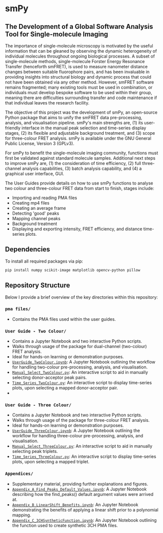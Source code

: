 # smPy

## The Development of a Global Software Analysis Tool for Single-molecule Imaging

The importance of single-molecule microscopy is motivated by the useful information that can be gleaned by observing the dynamic heterogeneity of individual molecules throughout ongoing biological processes. A subset of single-molecule methods, single-molecule Forster Energy Resonance Transfer (henceforth smFRET), is used to measure nanometer distance changes between suitable fluorophore pairs, and has been invaluable in providing insights into structural biology and dynamic process that could not have been obtained via any other method. However, smFRET software remains fragmented; many existing tools must be used in combination, or individuals must develop bespoke software to be used within their group, meaning there are difficulties surrounding transfer and code maintenance if that individual leaves the research facility. 

The objective of this project was the development of smPy, an open-source Python package that aims to unify the smFRET data pre-processing, analysis, and visualisation pipeline. smPy's main strengths are, (1) its user-friendly interface in the manual peak selection and time-series display stages, (2) its flexible and adjustable background treatment, and (3) scope for three-colour FRET analysis. smPy is available under the GNU General Public License, Version 3 (GPLv3).

For smPy to benefit the single-molecule imaging community, functions must first be validated against standard molecule samples.
Additional next steps to improve smPy are, (1) the consideration of time efficiency, (2) full three-channel analysis capabilities, (3) batch analysis capability, and (4) a graphical user interface, GUI. 

The User Guides provide details on how to use smPy functions to analyse two colour and three-colour FRET data from start to finish, stages include:
* Importing and reading PMA files
* Creating mp4 files
* Creating an average frame
* Detecting 'good' peaks
* Mapping channel peaks
* Background treatment
* Displaying and exporting intensity, FRET efficiency, and distance time-series plots.


## Dependencies

To install all required packages via pip:

```bash
pip install numpy scikit-image matplotlib opencv-python pillow
```

## Repository Structure

Below I provide a brief overview of the key directories within this repository:
### `pma files/`
- Contains the PMA files used within the user guides.

### `User Guide - Two Colour/`
- Contains a Jupyter Notebook and two interactive Python scripts.
- Walks through usage of the package for dual-channel (two-colour) FRET analysis.
- Ideal for hands-on learning or demonstration purposes.
- [`UserGuide_TwoColour.ipynb`](User%20Guide%20-%20Two%20Colour/UserGuide_TwoColour.ipynb): A Jupyter Notebook outlining the workflow for handling two-colour pre-processing, analysis, and visualisation.
- [`Manual_Select_TwoColour.py`](User%20Guide%20-%20Two%20/Manual_Select_TwoColour.py): An interactive script to aid in manually selecting donor-acceptor peak pairs.
- [`Time_Series_TwoColour.py`](User%20Guide%20-%20Two%20Colour/Time_Series_TwoColour.py): An interactive script to display time-series plots, upon selecting a mapped donor-acceptor pair.
- 
### `User Guide - Three Colour/`
- Contains a Jupyter Notebook and two interactive Python scripts.
- Walks through usage of the package for three-colour FRET analysis.
- Ideal for hands-on learning or demonstration purposes.
- [`UserGuide_ThreeColour.ipynb`](User%20Guide%20-%20Three%20Colour/UserGuide_ThreeColour.ipynb): A Jupyter Notebook outlining the workflow for handling three-colour pre-processing, analysis, and visualisation.
- [`Manual_Select_ThreeColour.py`](User%20Guide%20-%20Three%20/Manual_Select_ThreeColour.py): An interactive script to aid in manually selecting peak triplets.
- [`Time_Series_ThreeColour.py`](User%20Guide%20-%20Three%20Colour/Time_Series_ThreeColour.py): An interactive script to display time-series plots, upon selecting a mapped triplet.

### `Appendices/`
- Supplementary material, providing further explanations and figures.
- [`Appendix_A_Find_Peaks_Default_Values.ipynb`](Appendices/Appendix_A_Find_Peaks_Default_Values.ipynb): A Jupyter Notebook describing how the find_peaks() default argument values were arrived at.
- [`Appendix_B_LinearShift_Benefits.ipynb`](Appendices/Appendix_B_LinearShift_Benefits.ipynb): An Jupyter Notebook demonstrating the benefits of applying a linear shift prior to a polynomial mapping. 
- [`Appendix_C_3CHSyntheticFunction.ipynb`](Appendix_C_3CHSyntheticFunction.ipynb): An Jupyter Notebook outlining the function used to create synthetic 3CH PMA files.

